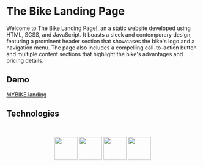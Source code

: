 # The Bike Landing Page 

Welcome to The Bike Landing Page!, an a static website developed using HTML, SCSS, and JavaScript. It boasts a sleek and contemporary design, featuring a prominent header section that showcases the bike's logo and a navigation menu. The page also includes a compelling call-to-action button and multiple content sections that highlight the bike's advantages and pricing details.

## Demo
[MYBIKE landing](https://stepan-ts.github.io/layout_miami/)

## Technologies
<br />
<p align="center">
  <img height="60" src="https://user-images.githubusercontent.com/25181517/117447155-6a868a00-af3d-11eb-9cfe-245df15c9f3f.png">
  <img height="60" src="https://user-images.githubusercontent.com/25181517/192158954-f88b5814-d510-4564-b285-dff7d6400dad.png"> 
  <img height="60" src="https://user-images.githubusercontent.com/25181517/183898674-75a4a1b1-f960-4ea9-abcb-637170a00a75.png"> 
  <img height="60" src="https://user-images.githubusercontent.com/25181517/192158956-48192682-23d5-4bfc-9dfb-6511ade346bc.png">
</p>
<br />

